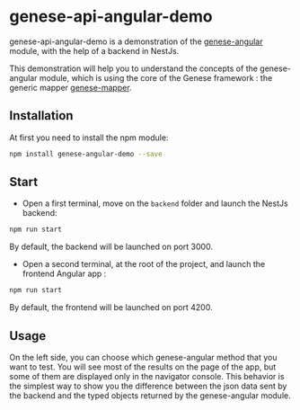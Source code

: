 # genese-api-angular-demo

 genese-api-angular-demo is a demonstration of the [genese-angular](https://www.npmjs.com/package/genese-angular) module, with the help of a backend in NestJs.
 
 This demonstration will help you to understand the concepts of the genese-angular module, which is using the core of the Genese framework : the generic mapper [genese-mapper](https://www.npmjs.com/package/genese-mapper).
 
 ## Installation
 
At first you need to install the npm module:

```sh
npm install genese-angular-demo --save
```

## Start

- Open a first terminal, move on the `backend` folder and launch the NestJs backend: 

```sh
npm run start
```
By default, the backend will be launched on port 3000.

- Open a second terminal, at the root of the project, and launch the frontend Angular app :

```sh
npm run start
```

By default, the frontend will be launched on port 4200.

## Usage

On the left side, you can choose which genese-angular method that you want to test. You will see most of the results on the page of the app, but some of them are displayed only in the navigator console. This behavior is the simplest way to show you the difference between the json data sent by the backend and the typed objects returned by the genese-angular module.
